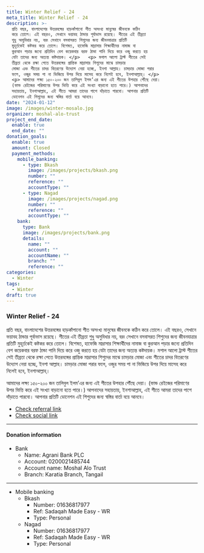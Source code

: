 ```yaml
---
title: Winter Relief - 24
meta_title: Winter Relief - 24
description: >-
  প্রতি বছর, বাংলাদেশের উত্তরবঙ্গের হাড়কাঁপানো শীত অসংখ্য মানুষের জীবনকে কঠিন
  করে তোলে। এই বছরও, সেখানে ভয়াবহ ঠান্ডার পূর্বাভাস রয়েছে। শীতের এই তীব্রতা
  শুধু অসুবিধার নয়, বরং সেখানে বসবাসরত শিশুদের জন্য জীবনযাত্রার প্রতিটি
  মুহূর্তকেই কষ্টকর করে তোলে। বিশেষত, হাফেজি মাদ্রাসার শিক্ষার্থীদের নামাজ বা
  কুরআন পড়ার জন্যে প্রতিদিন বেশ কয়েকবার বরফ ঠান্ডা পানি দিয়ে করে ওজু করতে হয়
  যেটা তাদের জন্য অত্যন্ত কষ্টদায়ক। </p>   <p> মশাল আলো ট্রাস্ট শীতের সেই
  তীব্রতা থেকে রক্ষা পেতে উত্তরবঙ্গের প্রান্তিক মাদ্রাসার শিশুদের মাঝে চামড়ার
  মোজা এবং শীতের চাদর বিতরণের উদ্যোগ নেয়া হচ্ছে, ইনশা আল্লাহ। চামড়ার মোজা পরার
  ফলে, ওজুর সময় পা না ভিজিয়ে উপর দিয়ে মাসেহ করে নিলেই হবে, ইনশাআল্লাহ্‌। </p>  
  <p> আমাদের লক্ষ্য ১৫০-২০০ জন তালিবুল ইলম’এর জন্য এই শীতের উপহার পৌঁছে দেয়া।
  (ফান্ড রেইজের পরিমাণের উপর ভিত্তি করে এই সংখ্যা বাড়ানো হতে পারে।) আপনাদের
  সহায়তায়, ইনশাআল্লাহ, এই শীতে আমরা তাদের পাশে দাঁড়াতে পারবো। আপনার প্রতিটি
  ডোনেশন এই শিশুদের জন্য স্বস্তির বার্তা বয়ে আনবে।
date: "2024-01-12"
image: /images/winter-mosalo.jpg
organizer: moshal-alo-trust
project_end_date:
  enable: true
  end_date: ""
donation_goals:
  enable: true
  amount: Closed
  payment_methods:
    mobile_banking:
      - type: Bkash
        image: /images/projects/bkash.png
        number: ""
        reference: ""
        accountType: ""
      - type: Nagad
        image: /images/projects/nagad.png
        number: ""
        reference: ""
        accountType: ""
    bank:
      type: Bank
      image: /images/projects/bank.png
      details:
        name: ""
        account: ""
        accountName: ""
        branch: ""
        reference: ""
categories:
  - Winter
tags:
  - Winter
draft: true
---
```


### Winter Relief - 24

প্রতি বছর, বাংলাদেশের উত্তরবঙ্গের হাড়কাঁপানো শীত অসংখ্য মানুষের জীবনকে কঠিন করে তোলে। এই বছরও, সেখানে ভয়াবহ ঠান্ডার পূর্বাভাস রয়েছে। শীতের এই তীব্রতা শুধু অসুবিধার নয়, বরং সেখানে বসবাসরত শিশুদের জন্য জীবনযাত্রার প্রতিটি মুহূর্তকেই কষ্টকর করে তোলে। বিশেষত, হাফেজি মাদ্রাসার শিক্ষার্থীদের নামাজ বা কুরআন পড়ার জন্যে প্রতিদিন বেশ কয়েকবার বরফ ঠান্ডা পানি দিয়ে করে ওজু করতে হয় যেটা তাদের জন্য অত্যন্ত কষ্টদায়ক। মশাল আলো ট্রাস্ট শীতের সেই তীব্রতা থেকে রক্ষা পেতে উত্তরবঙ্গের প্রান্তিক মাদ্রাসার শিশুদের মাঝে চামড়ার মোজা এবং শীতের চাদর বিতরণের উদ্যোগ নেয়া হচ্ছে, ইনশা আল্লাহ। চামড়ার মোজা পরার ফলে, ওজুর সময় পা না ভিজিয়ে উপর দিয়ে মাসেহ করে নিলেই হবে, ইনশাআল্লাহ্‌।

আমাদের লক্ষ্য ১৫০-২০০ জন তালিবুল ইলম’এর জন্য এই শীতের উপহার পৌঁছে দেয়া। (ফান্ড রেইজের পরিমাণের উপর ভিত্তি করে এই সংখ্যা বাড়ানো হতে পারে।) আপনাদের সহায়তায়, ইনশাআল্লাহ, এই শীতে আমরা তাদের পাশে দাঁড়াতে পারবো। আপনার প্রতিটি ডোনেশন এই শিশুদের জন্য স্বস্তির বার্তা বয়ে আনবে।

- [Check referral link](https://www.facebook.com/tanzil.sshuvo)
- [Check social link](https://www.facebook.com/share/3JMVoeTmEJd8uSwU/)

---

#### **Donation information**

- Bank
  - Name: Agrani Bank PLC
  - Account: 0200021485744
  - Account name: Moshal Alo Trust
  - Branch: Karatia Branch, Tangail

---

- Mobile banking
  - Bkash
    - Number: 01636817977
    - Ref: Sadaqah Made Easy - WR
    - Type: Personal
  - Nagad
    - Number: 01636817977
    - Ref: Sadaqah Made Easy - WR
    - Type: Personal
